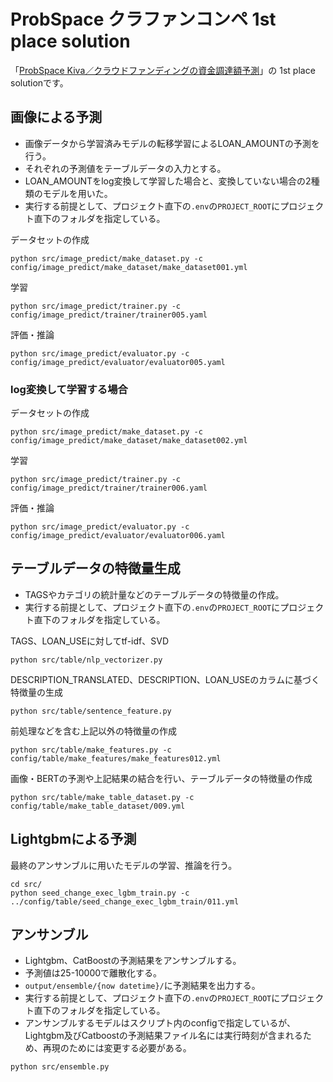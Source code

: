 # ProbSpace クラファンコンペ 1st place solution

[probSpace_kiva]: https://comp.probspace.com/competitions/kiva2021s

「[ProbSpace Kiva／クラウドファンディングの資金調達額予測](probSpace_kiva)」の 1st place solutionです。

## 画像による予測

- 画像データから学習済みモデルの転移学習によるLOAN_AMOUNTの予測を行う。
- それぞれの予測値をテーブルデータの入力とする。
- LOAN_AMOUNTをlog変換して学習した場合と、変換していない場合の2種類のモデルを用いた。
- 実行する前提として、プロジェクト直下の`.env`の`PROJECT_ROOT`にプロジェクト直下のフォルダを指定している。

データセットの作成

```
python src/image_predict/make_dataset.py -c config/image_predict/make_dataset/make_dataset001.yml
```

学習

```
python src/image_predict/trainer.py -c config/image_predict/trainer/trainer005.yaml
```

評価・推論

```
python src/image_predict/evaluator.py -c config/image_predict/evaluator/evaluator005.yaml
```

### log変換して学習する場合

データセットの作成

```
python src/image_predict/make_dataset.py -c config/image_predict/make_dataset/make_dataset002.yml
```

学習

```
python src/image_predict/trainer.py -c config/image_predict/trainer/trainer006.yaml
```

評価・推論

```
python src/image_predict/evaluator.py -c config/image_predict/evaluator/evaluator006.yaml
```

## テーブルデータの特徴量生成

- TAGSやカテゴリの統計量などのテーブルデータの特徴量の作成。
- 実行する前提として、プロジェクト直下の`.env`の`PROJECT_ROOT`にプロジェクト直下のフォルダを指定している。

TAGS、LOAN_USEに対してtf-idf、SVD

```
python src/table/nlp_vectorizer.py
```

DESCRIPTION_TRANSLATED、DESCRIPTION、LOAN_USEのカラムに基づく特徴量の生成

```
python src/table/sentence_feature.py
```

前処理などを含む上記以外の特徴量の作成

```
python src/table/make_features.py -c config/table/make_features/make_features012.yml 
```

画像・BERTの予測や上記結果の結合を行い、テーブルデータの特徴量の作成

```
python src/table/make_table_dataset.py -c config/table/make_table_dataset/009.yml
```

## Lightgbmによる予測

最終のアンサンブルに用いたモデルの学習、推論を行う。

```
cd src/
python seed_change_exec_lgbm_train.py -c ../config/table/seed_change_exec_lgbm_train/011.yml
```

## アンサンブル

- Lightgbm、CatBoostの予測結果をアンサンブルする。
- 予測値は25-10000で離散化する。
- `output/ensemble/{now datetime}/`に予測結果を出力する。
- 実行する前提として、プロジェクト直下の`.env`の`PROJECT_ROOT`にプロジェクト直下のフォルダを指定している。
- アンサンブルするモデルはスクリプト内のconfigで指定しているが、Lightgbm及びCatboostの予測結果ファイル名には実行時刻が含まれるため、再現のためには変更する必要がある。

```
python src/ensemble.py
```
